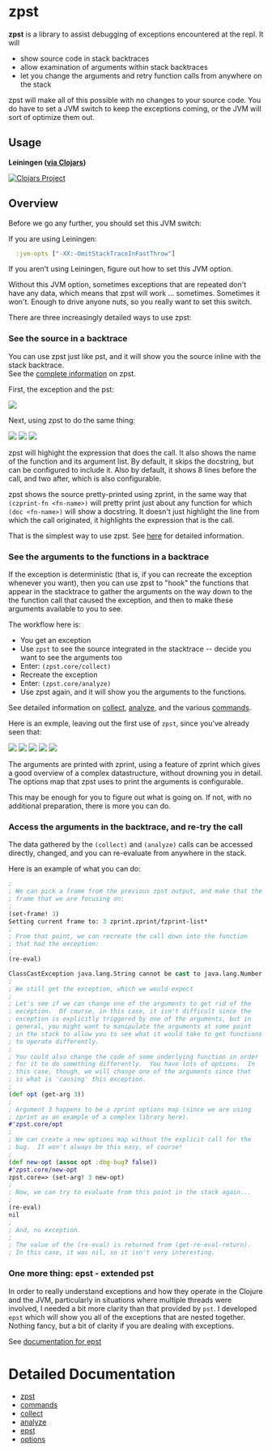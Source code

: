 # zpst

__zpst__ is a library to assist debugging of exceptions encountered
at the repl.  It will

  * show source code in stack backtraces
  * allow examination of arguments within stack backtraces
  * let you change the arguments and retry function calls from anywhere on
  the stack

zpst will make all of this possible with no changes to your source
code.  You do have to set a JVM switch to keep the exceptions coming,
or the JVM will sort of optimize them out.

## Usage

__Leiningen ([via Clojars](http://clojars.org/zpst))__

[![Clojars Project](http://clojars.org/zpst/latest-version.svg)](http://clojars.org/zpst)

## Overview

Before we go any further, you should set this JVM switch:

If you are using Leiningen:
```clojure
  :jvm-opts ["-XX:-OmitStackTraceInFastThrow"]
```
If you aren't using Leiningen, figure out how to set this JVM 
option.

Without this JVM option, sometimes exceptions that are repeated
don't have any data, which means that zpst will work ... sometimes.
Sometimes it won't.  Enough to drive anyone nuts, so you really
want to set this switch. 


There are three increasingly detailed ways to use zpst:

### See the source in a backtrace

You can use zpst just like pst, and it will show you the source inline with the stack backtrace.  
See the [complete information](doc/zpst.md "") on zpst.


First, the exception and the pst:

![](doc/over1.png "")

Next, using zpst to do the same thing:

![](doc/over2.png "")
![](doc/over3.png "")
![](doc/over4.png "")

zpst will highight the expression that does the call.  It also shows the 
name of the function and its argument list.  By default, it skips the 
docstring, but can be configured to include it.  Also by default, it
shows 8 lines before the call, and two after, which is also configurable.

zpst shows the source pretty-printed using zprint, in the same way that
`(czprint-fn <fn-name>)` will pretty print just about any function for
which `(doc <fn-name>)` will show a docstring.  It doesn't just highlight
the line from which the call originated, it highlights the expression
that is the call.

That is the simplest way to use zpst.
See [here](doc/zpst.md "") for detailed 
information.

### See the arguments to the functions in a backtrace

If the exception is deterministic (that is, if you can recreate the exception 
whenever you want), then you can use zpst to "hook" the functions that appear
in the stacktrace to gather the arguments on the way down to the the function
call that caused the exception, and then to make these arguments available 
to you to see.

The workflow here is:

  * You get an exception
  * Use `zpst` to see the source integrated in the stacktrace -- 
  decide you want to see the arguments too
  * Enter: `(zpst.core/collect)`
  * Recreate the exception
  * Enter: `(zpst.core/analyze)` 
  * Use zpst again, and it will show you the arguments to the functions.

See detailed information on [collect](doc/collectanalyze.md ""),
[analyze](doc/collectanalyze.md ""), and the various
[commands](doc/commands.md "").

Here is an exmple, leaving out the first use of `zpst`, since you've already
seen that:

![](doc/zpst1.png "")
![](doc/zpst2.png "")
![](doc/zpst3.png "")
![](doc/zpst4.png "")
![](doc/zpst5.png "")

The arguments are printed with zprint, using a feature of zprint which
gives a good overview of a complex datastructure, without drowning you 
in detail.  The options map that zpst uses to print the arguments is
configurable.  

This may be enough for you to figure out what is going on.  If not,
with no additional preparation, there is more you can do.

### Access the arguments in the backtrace, and re-try the call

The data gathered by the `(collect)` and `(analyze)` calls can
be accessed directly, changed, and you can re-evaluate from anywhere
in the stack.

Here is an example of what you can do:

```clojure
;
; We can pick a frame from the previous zpst output, and make that the
; frame that we are focusing on:
;
(set-frame! 3)
Setting current frame to: 3 zprint.zprint/fzprint-list*
;
; From that point, we can recreate the call down into the function
; that had the exception:
;
(re-eval)

ClassCastException java.lang.String cannot be cast to java.lang.Number  clojure.lang.Numbers.add (Numbers.java:128)
;
; We still get the exception, which we would expect
;
; Let's see if we can change one of the arguments to get rid of the
; exception.  Of course, in this case, it isn't difficult since the
; exception is explicitly triggered by one of the arguments, but in
; general, you might want to manipulate the arguments at some point
; in the stack to allow you to see what it would take to get functions
; to operate differently.
;
; You could also change the code of some underlying function in order
; for it to do something differently.  You have lots of options.  In
; this case, though, we will change one of the arguments since that
; is what is 'causing' this exception.
;
(def opt (get-arg 3))
;
; Argument 3 happens to be a zprint options map (since we are using
; zprint as an example of a complex library here).
#'zpst.core/opt
;
; We can create a new options map without the explicit call for the
; bug.  It won't always be this easy, of course!
;
(def new-opt (assoc opt :dbg-bug? false))
#'zpst.core/new-opt
zpst.core=> (set-arg! 3 new-opt)
;
; Now, we can try to evaluate from this point in the stack again...
;
(re-eval)
nil
;
; And, no exception.
;
; The value of the (re-eval) is returned from (get-re-eval-return).
; In this case, it was nil, so it isn't very interesting.
```

### One more thing: epst - extended pst

In order to really understand exceptions and how they operate in
the Clojure and the JVM, particularly in situations where multiple
threads were involved, I needed a bit more clarity than that provided
by `pst`.  I developed `epst` which will show you all of the
exceptions that are nested together.  Nothing fancy, but a bit of
clarity if you are dealing with exceptions.

See [documentation for epst](doc/epst.md "")

# Detailed Documentation

  * [zpst](doc/zpst.md "")
  * [commands](doc/commands.md "")
  * [collect](doc/collectanalyze.md#Collect "")
  * [analyze](doc/collectanalyze.md#Analyze "")
  * [epst](doc/epst.md# "")
  * [options](doc/options.md "")

